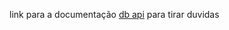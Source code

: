 link para a documentação [db api](https://peps.python.org/pep-0249/#introduction) para tirar duvidas